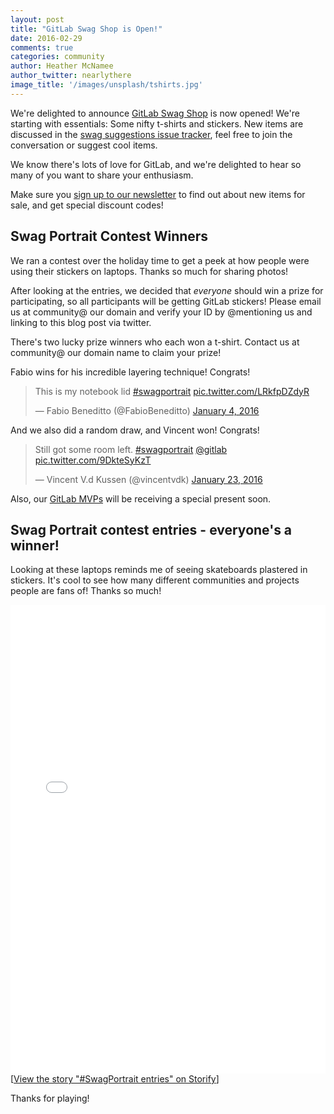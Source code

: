 ```yaml
---
layout: post
title: "GitLab Swag Shop is Open!"
date: 2016-02-29
comments: true
categories: community
author: Heather McNamee
author_twitter: nearlythere
image_title: '/images/unsplash/tshirts.jpg'
---
```


We're delighted to announce [GitLab Swag Shop](https://gitlab.mybrightsites.com) is now opened!
We're starting with essentials: Some nifty t-shirts and stickers.
New items are discussed in the [swag suggestions issue tracker](https://gitlab.com/gitlab_swag/swag_suggestions/issues), feel free to join the conversation or suggest cool items.

<!-- more -->

We know there's lots of love for GitLab, and we're delighted to hear
so many of you want to share your enthusiasm.

Make sure you [sign up to our newsletter](https://about.gitlab.com/contact/#newsletter)
to find out about new items for sale, and get special discount codes!

## Swag Portrait Contest Winners

We ran a contest over the holiday time to get a peek at how people
were using their stickers on laptops.
Thanks so much for sharing photos!

After looking at the entries, we decided that *everyone* should win a
prize for participating, so all participants will be getting GitLab stickers!
Please email us at community@ our domain and verify your ID by @mentioning us and
linking to this  blog post via twitter.

There's two lucky prize winners who each won a t-shirt.
Contact us at community@ our domain name to claim your prize!

Fabio wins for his incredible layering technique! Congrats!

<blockquote class="twitter-tweet" data-lang="en"><p lang="en" dir="ltr">This is my notebook lid <a href="https://twitter.com/hashtag/swagportrait?src=hash">#swagportrait</a> <a href="https://t.co/LRkfpDZdyR">pic.twitter.com/LRkfpDZdyR</a></p>&mdash; Fabio Beneditto (@FabioBeneditto) <a href="https://twitter.com/FabioBeneditto/status/684023062065475584">January 4, 2016</a></blockquote>
<script async src="//platform.twitter.com/widgets.js" charset="utf-8"></script>

And we also did a random draw, and Vincent won! Congrats!

<blockquote class="twitter-tweet" data-lang="en"><p lang="en" dir="ltr">Still got some room left. <a href="https://twitter.com/hashtag/swagportrait?src=hash">#swagportrait</a> <a href="https://twitter.com/gitlab">@gitlab</a> <a href="https://t.co/9DkteSyKzT">pic.twitter.com/9DkteSyKzT</a></p>&mdash; Vincent V.d Kussen (@vincentvdk) <a href="https://twitter.com/vincentvdk/status/690879663183380480">January 23, 2016</a></blockquote>
<script async src="//platform.twitter.com/widgets.js" charset="utf-8"></script>

Also, our [GitLab MVPs](https://about.gitlab.com/mvp/) will be receiving a special present soon.

## Swag Portrait contest entries - everyone's a winner!

Looking at these laptops reminds me of seeing skateboards plastered in stickers.
It's cool to see how many different communities and projects people
are fans of! Thanks so much!

<div class="storify"><iframe src="//storify.com/nearlythere/swag-portraits/embed?header=false&border=false&template=grid" width="100%" height="750" frameborder="no" allowtransparency="true"></iframe><script src="//storify.com/nearlythere/swag-portraits.js?header=false&border=false&template=grid"></script><noscript>[<a href="//storify.com/nearlythere/swag-portraits" target="_blank">View the story "#SwagPortrait entries" on Storify</a>]</noscript></div>

Thanks for playing!
